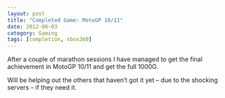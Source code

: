 ```yaml
---
layout: post
title: "Completed Game: MotoGP 10/11"
date: 2012-06-03
category: Gaming
tags: [completion, xbox360]
---
```


After a couple of marathon sessions I have managed to get the final achievement in MotoGP 10/11 and get the full 1000G.

Will be helping out the others that haven’t got it yet – due to the shocking servers – if they need it.